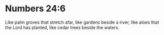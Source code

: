 # Numbers 24:6

Like palm groves that stretch afar, like gardens beside a river, like aloes that the Lord has planted, like cedar trees beside the waters.
